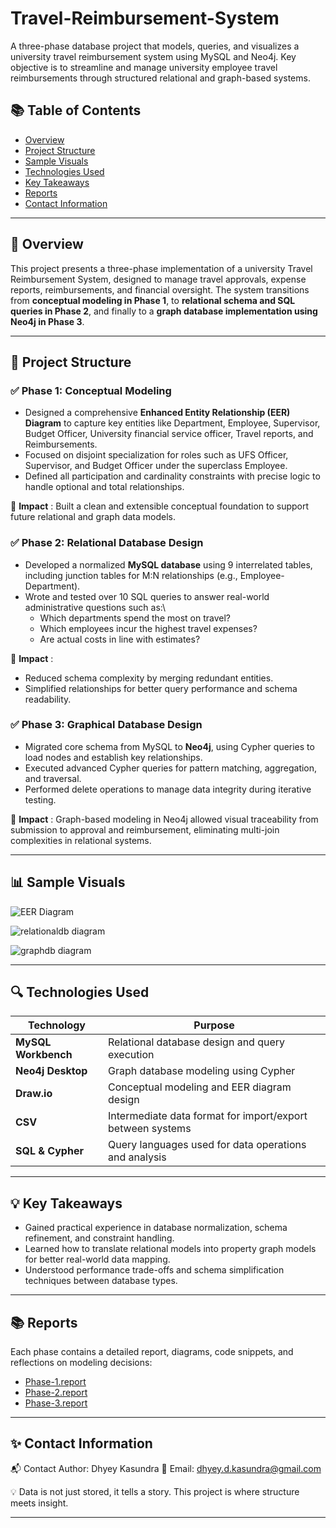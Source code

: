 # Travel-Reimbursement-System
A three-phase database project that models, queries, and visualizes a university travel reimbursement system using MySQL and Neo4j. Key objective is to streamline and manage university employee travel reimbursements through structured relational and graph-based systems.

## 📚 Table of Contents

- [Overview](#-overview)
- [Project Structure](#-project-structure)
- [Sample Visuals](#-visuals)
- [Technologies Used](#-technologies-used)
- [Key Takeaways](#-key-takeaways)
- [Reports](#-reports)
- [Contact Information](#-contact-information)

---

## 📌 Overview
This project presents a three-phase implementation of a university Travel Reimbursement System, designed to manage travel approvals, expense reports, reimbursements, and financial oversight. The system transitions from **conceptual modeling in Phase 1**, to **relational schema and SQL queries in Phase 2**, and finally to a **graph database implementation using Neo4j in Phase 3**.

---

## 🧱 Project Structure

### ✅ Phase 1: Conceptual Modeling
  - Designed a comprehensive **Enhanced Entity Relationship (EER) Diagram** to capture key entities like Department, Employee, Supervisor, Budget Officer, University financial service officer, Travel reports, and Reimbursements.
  - Focused on disjoint specialization for roles such as UFS Officer, Supervisor, and Budget Officer under the superclass Employee.
  - Defined all participation and cardinality constraints with precise logic to handle optional and total relationships.
    
📌 **Impact** : Built a clean and extensible conceptual foundation to support future relational and graph data models.

### ✅ Phase 2: Relational Database Design
  - Developed a normalized **MySQL database** using 9 interrelated tables, including junction tables for M:N relationships (e.g., Employee-Department).
  - Wrote and tested over 10 SQL queries to answer real-world administrative questions such as:\
    - Which departments spend the most on travel?
    - Which employees incur the highest travel expenses?
    - Are actual costs in line with estimates?
    
📌 **Impact** : 
  - Reduced schema complexity by merging redundant entities.
  - Simplified relationships for better query performance and schema readability.

### ✅ Phase 3: Graphical Database Design
  - Migrated core schema from MySQL to **Neo4j**, using Cypher queries to load nodes and establish key relationships.
  - Executed advanced Cypher queries for pattern matching, aggregation, and traversal.
  - Performed delete operations to manage data integrity during iterative testing.
    
📌 **Impact** : Graph-based modeling in Neo4j allowed visual traceability from submission to approval and reimbursement, eliminating multi-join complexities in relational systems.

--- 

## 📊 Sample Visuals
![EER Diagram](https://github.com/user-attachments/assets/dc9e90c6-a193-4375-bc04-4e05d89d9931)

![relationaldb diagram](https://github.com/user-attachments/assets/302c1bc3-618a-451f-93c6-5e45e8dd9f13)

![graphdb diagram](https://github.com/user-attachments/assets/1da131fe-2d7f-40eb-b2c8-75923a96951b)

---

## 🔍 Technologies Used

| Technology         | Purpose                                                                 |
|--------------------|-------------------------------------------------------------------------|
| **MySQL Workbench** | Relational database design and query execution                         |
| **Neo4j Desktop**   | Graph database modeling using Cypher                                   |
| **Draw.io**         | Conceptual modeling and EER diagram design                             |
| **CSV**             | Intermediate data format for import/export between systems             |
| **SQL & Cypher**    | Query languages used for data operations and analysis                  |

---

## 💡 Key Takeaways

- Gained practical experience in database normalization, schema refinement, and constraint handling.
- Learned how to translate relational models into property graph models for better real-world data mapping.
- Understood performance trade-offs and schema simplification techniques between database types.

---

## 📚 Reports
Each phase contains a detailed report, diagrams, code snippets, and reflections on modeling decisions:

- [Phase-1.report](https://github.com/DK-3333/Travel-Reimbursement-System/blob/main/Phase-1/Phase-1_report.pdf)
- [Phase-2.report](https://github.com/DK-3333/Travel-Reimbursement-System/blob/main/Phase-2/Phase-2_report.pdf)
- [Phase-3.report](https://github.com/DK-3333/Travel-Reimbursement-System/blob/main/Phase-3/Phase-3_report.pdf)

---

## ✨ Contact Information

📬 Contact Author: Dhyey Kasundra
📧 Email: dhyey.d.kasundra@gmail.com

💡 Data is not just stored, it tells a story. This project is where structure meets insight.

---
